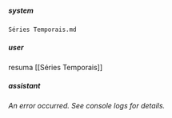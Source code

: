 ##### system
```sc-context
Séries Temporais.md
```

##### user
resuma [[Séries Temporais]]

##### assistant
*An error occurred. See console logs for details.*